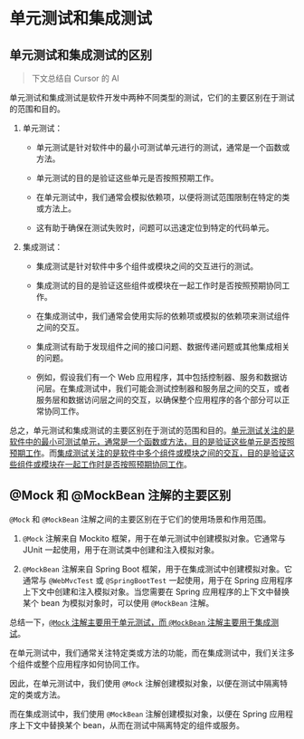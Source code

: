 # 单元测试和集成测试

## 单元测试和集成测试的区别

> 下文总结自 Cursor 的 AI

单元测试和集成测试是软件开发中两种不同类型的测试，它们的主要区别在于测试的范围和目的。

1. 单元测试：
   - 单元测试是针对软件中的最小可测试单元进行的测试，通常是一个函数或方法。
   
   - 单元测试的目的是验证这些单元是否按照预期工作。
   
   - 在单元测试中，我们通常会模拟依赖项，以便将测试范围限制在特定的类或方法上。
   
   - 这有助于确保在测试失败时，问题可以迅速定位到特定的代码单元。

2. 集成测试：
   - 集成测试是针对软件中多个组件或模块之间的交互进行的测试。
   
   - 集成测试的目的是验证这些组件或模块在一起工作时是否按照预期协同工作。
   
   - 在集成测试中，我们通常会使用实际的依赖项或模拟的依赖项来测试组件之间的交互。
   
   - 集成测试有助于发现组件之间的接口问题、数据传递问题或其他集成相关的问题。
   
   - 例如，假设我们有一个 Web 应用程序，其中包括控制器、服务和数据访问层。在集成测试中，我们可能会测试控制器和服务层之间的交互，或者服务层和数据访问层之间的交互，以确保整个应用程序的各个部分可以正常协同工作。

总之，单元测试和集成测试的主要区别在于测试的范围和目的。<u>单元测试关注的是软件中的最小可测试单元，通常是一个函数或方法，目的是验证这些单元是否按照预期工作</u>。而<u>集成测试关注的是软件中多个组件或模块之间的交互，目的是验证这些组件或模块在一起工作时是否按照预期协同工作</u>。

## @Mock 和 @MockBean 注解的主要区别

`@Mock` 和 `@MockBean` 注解之间的主要区别在于它们的使用场景和作用范围。

1. `@Mock` 注解来自 Mockito 框架，用于在单元测试中创建模拟对象。它通常与 JUnit 一起使用，用于在测试类中创建和注入模拟对象。

2. `@MockBean` 注解来自 Spring Boot 框架，用于在集成测试中创建模拟对象。它通常与 `@WebMvcTest` 或 `@SpringBootTest` 一起使用，用于在 Spring 应用程序上下文中创建和注入模拟对象。当您需要在 Spring 应用程序的上下文中替换某个 bean 为模拟对象时，可以使用 `@MockBean` 注解。

总结一下，<u>`@Mock` 注解主要用于单元测试，而 `@MockBean` 注解主要用于集成测试</u>。

在单元测试中，我们通常关注特定类或方法的功能，而在集成测试中，我们关注多个组件或整个应用程序如何协同工作。

因此，在单元测试中，我们使用 `@Mock` 注解创建模拟对象，以便在测试中隔离特定的类或方法。

而在集成测试中，我们使用 `@MockBean` 注解创建模拟对象，以便在 Spring 应用程序上下文中替换某个 bean，从而在测试中隔离特定的组件或服务。
